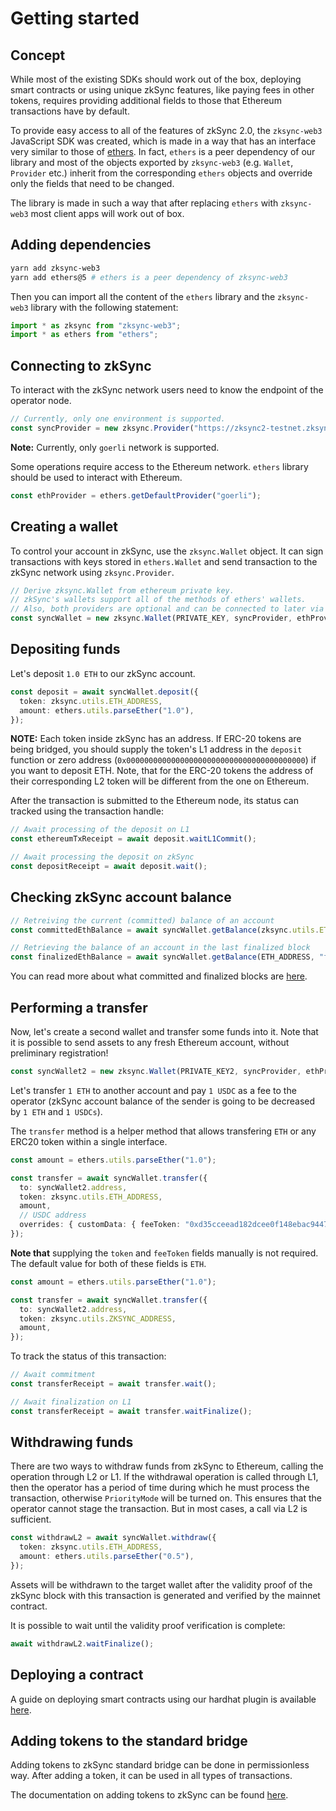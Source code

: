 # Getting started

## Concept

While most of the existing SDKs should work out of the box, deploying smart contracts or using unique zkSync features, like paying fees in other tokens, requires providing additional fields to those that Ethereum transactions have by default.

To provide easy access to all of the features of zkSync 2.0, the `zksync-web3` JavaScript SDK was created, which is made in a way that has an interface very similar to those of [ethers](https://docs.ethers.io/v5/). In fact, `ethers` is a peer dependency of our library and most of the objects exported by `zksync-web3` (e.g. `Wallet`, `Provider` etc.) inherit from the corresponding `ethers` objects and override only the fields that need to be changed.

The library is made in such a way that after replacing `ethers` with `zksync-web3` most client apps will work out of box. 

## Adding dependencies

```bash
yarn add zksync-web3
yarn add ethers@5 # ethers is a peer dependency of zksync-web3
```

Then you can import all the content of the `ethers` library and the `zksync-web3` library with the following statement:

```typescript
import * as zksync from "zksync-web3";
import * as ethers from "ethers";
```

## Connecting to zkSync

To interact with the zkSync network users need to know the endpoint of the operator node.

```typescript
// Currently, only one environment is supported.
const syncProvider = new zksync.Provider("https://zksync2-testnet.zksync.dev");
```

**Note:** Currently, only `goerli` network is supported.

Some operations require access to the Ethereum network. `ethers` library should be used to interact with
Ethereum.

```typescript
const ethProvider = ethers.getDefaultProvider("goerli");
```

## Creating a wallet

To control your account in zkSync, use the `zksync.Wallet` object. It can sign transactions with keys stored in
`ethers.Wallet` and send transaction to the zkSync network using `zksync.Provider`.

```typescript
// Derive zksync.Wallet from ethereum private key.
// zkSync's wallets support all of the methods of ethers' wallets.
// Also, both providers are optional and can be connected to later via `connect` and `connectToL1`.
const syncWallet = new zksync.Wallet(PRIVATE_KEY, syncProvider, ethProvider);
```

## Depositing funds

Let's deposit `1.0 ETH` to our zkSync account.

```typescript
const deposit = await syncWallet.deposit({
  token: zksync.utils.ETH_ADDRESS,
  amount: ethers.utils.parseEther("1.0"),
});
```

**NOTE:** Each token inside zkSync has an address. If ERC-20 tokens are being bridged, you should supply the token's L1 address in the `deposit` function or zero address (`0x0000000000000000000000000000000000000000`) if you want to deposit ETH. Note, that for the ERC-20 tokens the address of their corresponding L2 token will be different from the one on Ethereum.

After the transaction is submitted to the Ethereum node, its status can tracked using the transaction handle:

```typescript
// Await processing of the deposit on L1
const ethereumTxReceipt = await deposit.waitL1Commit();

// Await processing the deposit on zkSync
const depositReceipt = await deposit.wait();
```

## Checking zkSync account balance

```typescript
// Retreiving the current (committed) balance of an account
const committedEthBalance = await syncWallet.getBalance(zksync.utils.ETH_ADDRESS);

// Retrieving the balance of an account in the last finalized block
const finalizedEthBalance = await syncWallet.getBalance(ETH_ADDRESS, "finalized");
```

You can read more about what committed and finalized blocks are [here](../../dev/zksync-v2/confirmation-and-finality.md).

## Performing a transfer

Now, let's create a second wallet and transfer some funds into it. Note that it is possible to send assets to any fresh Ethereum
account, without preliminary registration!

```typescript
const syncWallet2 = new zksync.Wallet(PRIVATE_KEY2, syncProvider, ethProvider);
```

Let's transfer `1 ETH` to another account and pay `1 USDC` as a fee to the operator (zkSync account balance of the sender is going to be decreased by `1 ETH` and `1 USDCs`).

The `transfer` method is a helper method that allows transfering `ETH` or any ERC20 token within a single interface.

```typescript
const amount = ethers.utils.parseEther("1.0");

const transfer = await syncWallet.transfer({
  to: syncWallet2.address,
  token: zksync.utils.ETH_ADDRESS,
  amount,
  // USDC address
  overrides: { customData: { feeToken: "0xd35cceead182dcee0f148ebac9447da2c4d449c4" } }, 
});
```

**Note that** supplying the `token` and `feeToken` fields manually is not required. The default value for both of these fields is `ETH`.

```typescript
const amount = ethers.utils.parseEther("1.0");

const transfer = await syncWallet.transfer({
  to: syncWallet2.address,
  token: zksync.utils.ZKSYNC_ADDRESS,
  amount,
});
```

To track the status of this transaction:

```typescript
// Await commitment
const transferReceipt = await transfer.wait();

// Await finalization on L1
const transferReceipt = await transfer.waitFinalize();
```

## Withdrawing funds

There are two ways to withdraw funds from zkSync to Ethereum, calling the operation through L2 or L1. If the
withdrawal operation is called through L1, then the operator has a period of time during which he must process
the transaction, otherwise `PriorityMode` will be turned on. This ensures that the operator cannot stage the
transaction. But in most cases, a call via L2 is sufficient.

```typescript
const withdrawL2 = await syncWallet.withdraw({
  token: zksync.utils.ETH_ADDRESS,
  amount: ethers.utils.parseEther("0.5"),
});
```

Assets will be withdrawn to the target wallet after the validity proof of the zkSync block with this transaction is
generated and verified by the mainnet contract.

It is possible to wait until the validity proof verification is complete:

```typescript
await withdrawL2.waitFinalize();
```

## Deploying a contract

A guide on deploying smart contracts using our hardhat plugin is available [here](../hardhat).

## Adding tokens to the standard bridge

Adding tokens to zkSync standard bridge can be done in permissionless way. After adding a token, it can be used in all types of transactions.

The documentation on adding tokens to zkSync can be found [here](./accounts-l1-l2.md#adding-native-token-to-zksync).
